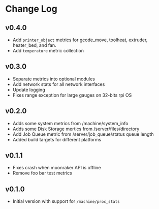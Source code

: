 Change Log
==========

v0.4.0
------

- Add `printer_object` metrics for gcode_move, toolheat, extruder, heater_bed, and fan.
- Add `temperature` metric collection

v0.3.0
------

- Separate metrics into optional modules
- Add network stats for all network interfaces
- Update logging
- Fixes range exception for large gauges on 32-bits rpi OS

v0.2.0
------

- Adds some system metrics from /machine/system_info 
- Adds some Disk Storage mertics from /server/files/directory
- Add Job Queue metric from /server/job_queue/status queue length
- Added build targets for different platforms

v0.1.1
------

- Fixes crash when moonraker API is offline
- Remove foo bar test metrics

v0.1.0
------

- Initial version with support for `/machine/proc_stats`
